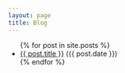 ```yaml
---
layout: page
title: Blog
---
```

<ul>
  {% for post in site.posts %}
    <li>
      <a href="{{ post.url }}">{{ post.title }}</a> ({{ post.date }})
    </li>
  {% endfor %}
</ul>
